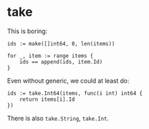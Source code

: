 # take

This is boring:

```code go
ids := make([]int64, 0, len(items))

for _, item := range items {
	ids == append(ids, item.Id)
}
```

Even without generic, we could at least do:

```code go
ids := take.Int64(items, func(i int) int64 {
	return items[i].Id
})
```

There is also `take.String`, `take.Int`.
